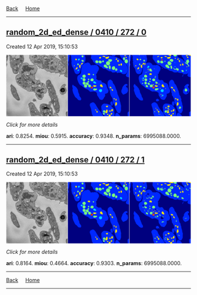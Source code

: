 
[Back](..)&nbsp;&nbsp;&nbsp;&nbsp;&nbsp;[Home](https://leapmanlab.github.io/snapshots)

---

<div class="summary"><a href="0"><h2>random_2d_ed_dense / 0410 / 272 / 0</h2></a><p>Created 12 Apr 2019, 15:10:53
</p><a href="0"><img src="0/media/summary.png" align="center"></a><p>
<i>Click for more details</i>
</p></div>

**ari**: 0.8254. **miou**: 0.5915. **accuracy**: 0.9348. **n_params**: 6995088.0000. 

---

<div class="summary"><a href="1"><h2>random_2d_ed_dense / 0410 / 272 / 1</h2></a><p>Created 12 Apr 2019, 15:10:53
</p><a href="1"><img src="1/media/summary.png" align="center"></a><p>
<i>Click for more details</i>
</p></div>

**ari**: 0.8164. **miou**: 0.4664. **accuracy**: 0.9303. **n_params**: 6995088.0000. 

---

[Back](..)&nbsp;&nbsp;&nbsp;&nbsp;&nbsp;[Home](https://leapmanlab.github.io/snapshots)

---